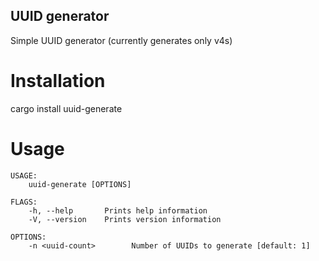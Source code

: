 ## UUID generator
Simple UUID generator (currently generates only v4s)

# Installation
cargo install uuid-generate

# Usage
```
USAGE:
    uuid-generate [OPTIONS]

FLAGS:
    -h, --help       Prints help information
    -V, --version    Prints version information

OPTIONS:
    -n <uuid-count>        Number of UUIDs to generate [default: 1]
```
